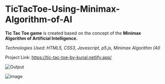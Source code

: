 # TicTacToe-Using-Minimax-Algorithm-of-AI
<b>Tic Tac Toe game</b> is created based on the concept of the <b>Minimax Algorithm of Artificial Intelligence.</b> 


<i>Technologies Used: HTML5, CSS3, Javascript, p5.js, Minimax Algorithm (AI)</i>

Project Link: https://tic-tac-toe-by-kunal.netlify.app/

![Output](https://user-images.githubusercontent.com/54462993/120933832-97cf7f00-c719-11eb-894f-1ac0e10a75df.jpg)


![image](https://user-images.githubusercontent.com/54462993/120933810-7ff7fb00-c719-11eb-855a-8240da923bbc.png)

